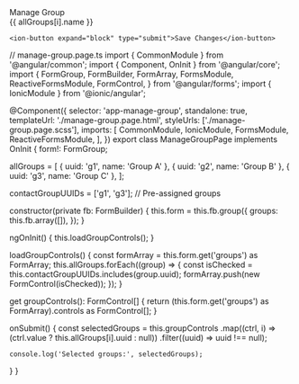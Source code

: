 <!-- manage-group.page.html -->
<ion-header>
  <ion-toolbar>
    <ion-title>Manage Group</ion-title>
  </ion-toolbar>
</ion-header>

<ion-content>
  <form [formGroup]="form" (ngSubmit)="onSubmit()">
    <ion-list>
      <ion-item *ngFor="let group of groupControls; let i = index">
        <ion-label>{{ allGroups[i].name }}</ion-label>
        <ion-checkbox slot="end" [formControl]="group"></ion-checkbox>
      </ion-item>
    </ion-list>

    <ion-button expand="block" type="submit">Save Changes</ion-button>
  </form>
</ion-content>


// manage-group.page.ts
import { CommonModule } from '@angular/common';
import { Component, OnInit } from '@angular/core';
import {
  FormGroup,
  FormBuilder,
  FormArray,
  FormsModule,
  ReactiveFormsModule,
  FormControl,
} from '@angular/forms';
import { IonicModule } from '@ionic/angular';

@Component({
  selector: 'app-manage-group',
  standalone: true,
  templateUrl: './manage-group.page.html',
  styleUrls: ['./manage-group.page.scss'],
  imports: [
    CommonModule,
    IonicModule,
    FormsModule,
    ReactiveFormsModule,
  ],
})
export class ManageGroupPage implements OnInit {
  form!: FormGroup;

  allGroups = [
    { uuid: 'g1', name: 'Group A' },
    { uuid: 'g2', name: 'Group B' },
    { uuid: 'g3', name: 'Group C' },
  ];

  contactGroupUUIDs = ['g1', 'g3']; // Pre-assigned groups

  constructor(private fb: FormBuilder) {
    this.form = this.fb.group({
      groups: this.fb.array([]),
    });
  }

  ngOnInit() {
    this.loadGroupControls();
  }

  loadGroupControls() {
    const formArray = this.form.get('groups') as FormArray;
    this.allGroups.forEach((group) => {
      const isChecked = this.contactGroupUUIDs.includes(group.uuid);
      formArray.push(new FormControl(isChecked));
    });
  }

  get groupControls(): FormControl[] {
    return (this.form.get('groups') as FormArray).controls as FormControl[];
  }

  onSubmit() {
    const selectedGroups = this.groupControls
      .map((ctrl, i) => (ctrl.value ? this.allGroups[i].uuid : null))
      .filter((uuid) => uuid !== null);

    console.log('Selected groups:', selectedGroups);
  }
}
